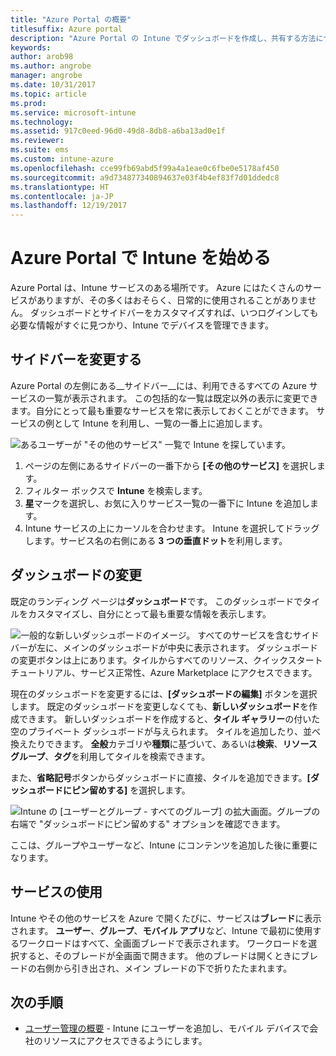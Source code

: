 ```yaml
---
title: "Azure Portal の概要"
titlesuffix: Azure portal
description: "Azure Portal の Intune でダッシュボードを作成し、共有する方法について説明します。"
keywords: 
author: arob98
ms.author: angrobe
manager: angrobe
ms.date: 10/31/2017
ms.topic: article
ms.prod: 
ms.service: microsoft-intune
ms.technology: 
ms.assetid: 917c0eed-96d0-49d8-8db8-a6ba13ad0e1f
ms.reviewer: 
ms.suite: ems
ms.custom: intune-azure
ms.openlocfilehash: cce99fb69abd5f99a4a1eae0c6fbe0e5178af450
ms.sourcegitcommit: a9d734877340894637e03f4b4ef83f7d01ddedc8
ms.translationtype: HT
ms.contentlocale: ja-JP
ms.lasthandoff: 12/19/2017
---
```

# <a name="getting-started-with-intune-in-the-azure-portal"></a>Azure Portal で Intune を始める

Azure Portal は、Intune サービスのある場所です。 Azure にはたくさんのサービスがありますが、その多くはおそらく、日常的に使用されることがありません。 ダッシュボードとサイドバーをカスタマイズすれば、いつログインしても必要な情報がすぐに見つかり、Intune でデバイスを管理できます。

## <a name="changing-the-sidebar"></a>サイドバーを変更する

Azure Portal の左側にある__サイドバー__には、利用できるすべての Azure サービスの一覧が表示されます。 この包括的な一覧は既定以外の表示に変更できます。自分にとって最も重要なサービスを常に表示しておくことができます。 サービスの例として Intune を利用し、一覧の一番上に追加します。

![あるユーザーが "その他のサービス" 一覧で Intune を探しています。](./media/azure-add-intune1.png)

1. ページの左側にあるサイドバーの一番下から **[その他のサービス]** を選択します。
2. フィルター ボックスで **Intune** を検索します。
3. **星**マークを選択し、お気に入りサービス一覧の一番下に Intune を追加します。
4. Intune サービスの上にカーソルを合わせます。 Intune を選択してドラッグします。サービス名の右側にある **3 つの垂直ドット**を利用します。

## <a name="changing-the-dashboard"></a>ダッシュボードの変更

既定のランディング ページは**ダッシュボード**です。 このダッシュボードでタイルをカスタマイズし、自分にとって最も重要な情報を表示します。

![一般的な新しいダッシュボードのイメージ。 すべてのサービスを含むサイドバーが左に、メインのダッシュボードが中央に表示されます。 ダッシュボードの変更ボタンは上にあります。タイルからすべてのリソース、クイックスタート チュートリアル、サービス正常性、Azure Marketplace にアクセスできます。](./media/azure-default-dashboard.png)

現在のダッシュボードを変更するには、**[ダッシュボードの編集]** ボタンを選択します。 既定のダッシュボードを変更しなくても、**新しいダッシュボード**を作成できます。 新しいダッシュボードを作成すると、**タイル ギャラリー**の付いた空のプライベート ダッシュボードが与えられます。 タイルを追加したり、並べ換えたりできます。 **全般**カテゴリや**種類**に基づいて、あるいは**検索**、**リソース グループ**、**タグ**を利用してタイルを検索できます。

また、**省略記号**ボタンからダッシュボードに直接、タイルを追加できます。**[ダッシュボードにピン留めする]** を選択します。

![Intune の [ユーザーとグループ - すべてのグループ] の拡大画面。グループの右端で "ダッシュボードにピン留めする" オプションを確認できます。](./media/azure-pin-to-dashboard.png)

ここは、グループやユーザーなど、Intune にコンテンツを追加した後に重要になります。

## <a name="using-services"></a>サービスの使用

Intune やその他のサービスを Azure で開くたびに、サービスは**ブレード**に表示されます。 **ユーザー**、**グループ**、**モバイル アプリ**など、Intune で最初に使用するワークロードはすべて、全画面ブレードで表示されます。 ワークロードを選択すると、そのブレードが全画面で開きます。 他のブレードは開くときにブレードの右側から引き出され、メイン ブレードの下で折りたたまれます。

## <a name="next-steps"></a>次の手順

* [ユーザー管理の概要](get-started-users.md) - Intune にユーザーを追加し、モバイル デバイスで会社のリソースにアクセスできるようにします。
